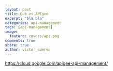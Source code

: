 ```yaml
---
layout: post
title: Qué es APIgee
excerpt: "bla bla"
categories: api-management
tags: [api-management]
image:
  feature: covers/api.png
comments: true
share: true
author: victor_cuervo
---
```


https://cloud.google.com/apigee-api-management/
